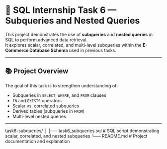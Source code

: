 # 🧩 SQL Internship Task 6 — Subqueries and Nested Queries

This project demonstrates the use of **subqueries** and **nested queries** in SQL to perform advanced data retrieval.  
It explores scalar, correlated, and multi-level subqueries within the **E-Commerce Database Schema** used in previous tasks.

---

## 📚 Project Overview

The goal of this task is to strengthen understanding of:
- Subqueries in `SELECT`, `WHERE`, and `FROM` clauses  
- `IN` and `EXISTS` operators  
- Scalar vs. correlated subqueries  
- Derived tables (subqueries in `FROM`)  
- Multi-level nested queries  

---

task6-subqueries/
│
├── task6_subqueries.sql      # SQL script demonstrating scalar, correlated, and nested subqueries
└── README.md                 # Project documentation and explanation

